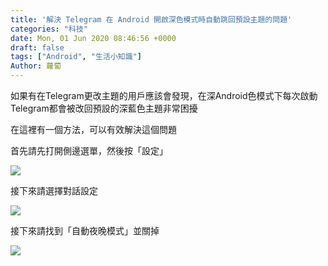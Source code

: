 ```yaml
---
title: '解決 Telegram 在 Android 開啟深色模式時自動跳回預設主題的問題'
categories: "科技"
date: Mon, 01 Jun 2020 08:46:56 +0000
draft: false
tags: ["Android", "生活小知識"]
Author: 蘿蔔
---
```


如果有在Telegram更改主題的用戶應該會發現，在深Android色模式下每次啟動Telegram都會被改回預設的深藍色主題非常困擾

在這裡有一個方法，可以有效解決這個問題

首先請先打開側邊選單，然後按「設定」

![](https://static-a1.steveyi.net/media/blog/2020060108401587.jpg)

接下來請選擇對話設定

![](https://static-a1.steveyi.net/media/blog/2020060108403955.jpg)

接下來請找到「自動夜晚模式」並關掉

![](https://static-a1.steveyi.net/media/blog/2020060108410457.jpg)
